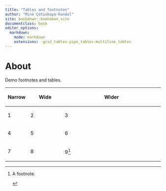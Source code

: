 ```yaml
---
title: "Tables and footnotes"
author: "Mine Çetinkaya-Rundel"
site: bookdown::bookdown_site
documentclass: book
editor_options:
  markdown:
    mode: markdown
    extensions: -grid_tables-pipe_tables-multiline_tables
---
```


# About

Demo footnotes and tables.

<table>

<colgroup>

<col style="width: 14%" />

<col style="width: 22%" />

<col style="width: 63%" />

</colgroup>

<thead>

<tr class="header">

<th>

<p>

Narrow

</p>

</th>

<th>

<p>

Wide

</p>

</th>

<th>

<p>

Wider

</p>

</th>

</tr>

</thead>

<tbody>

<tr class="odd">

<td>

<p>

1

</p>

</td>

<td>

<p>

2

</p>

</td>

<td>

<p>

3

</p>

</td>

</tr>

<tr class="even">

<td>

<p>

4

</p>

</td>

<td>

<p>

5

</p>

</td>

<td>

<p>

6

</p>

</td>

</tr>

<tr class="odd">

<td>

<p>

7

</p>

</td>

<td>

<p>

8

</p>

</td>

<td>

<p>

9<a href="#index-fn1" class="footnote-ref" id="index-fnref1" role="doc-noteref"><sup>1</sup></a>

</p>

</td>

</tr>

</tbody>

</table>

<section class="footnotes" role="doc-endnotes">

<hr />

<ol>

<li id="index-fn1" role="doc-endnote">

<p>

A footnote.

</p>

<p>

<a href="#index-fnref1" class="footnote-back" role="doc-backlink">↩︎</a>

</p>

</li>

</ol>

</section>
